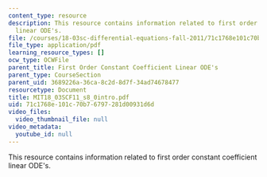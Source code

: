 ```yaml
---
content_type: resource
description: This resource contains information related to first order constant coefficient
  linear ODE's.
file: /courses/18-03sc-differential-equations-fall-2011/71c1768e101c70b76797281d00931d6d_MIT18_03SCF11_s8_0intro.pdf
file_type: application/pdf
learning_resource_types: []
ocw_type: OCWFile
parent_title: First Order Constant Coefficient Linear ODE's
parent_type: CourseSection
parent_uid: 3689226a-36ca-8c2d-8d7f-34ad74678477
resourcetype: Document
title: MIT18_03SCF11_s8_0intro.pdf
uid: 71c1768e-101c-70b7-6797-281d00931d6d
video_files:
  video_thumbnail_file: null
video_metadata:
  youtube_id: null
---
```

This resource contains information related to first order constant coefficient linear ODE's.